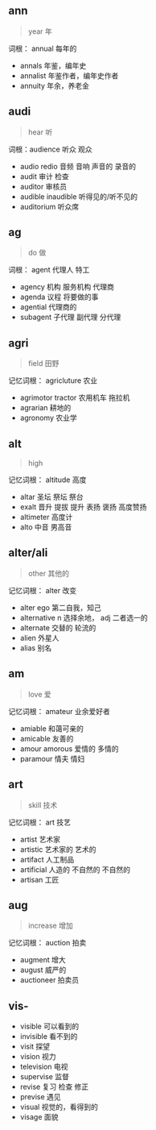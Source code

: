 
## ann 

> year 年

词根： annual 每年的

* annals 年鉴，编年史
* annalist 年鉴作者，编年史作者
* annuity 年余，养老金

## audi

> hear 听

词根：audience 听众 观众

* audio redio 音频 音响 声音的 录音的
* audit 审计 检查 
* auditor 审核员
* audible inaudible 听得见的/听不见的
* auditorium 听众席

## ag

> do 做

词根： agent 代理人 特工

* agency 机构 服务机构 代理商
* agenda 议程 将要做的事
* agential 代理商的
* subagent 子代理 副代理 分代理

## agri

> field 田野

记忆词根： agricluture 农业

* agrimotor tractor 农用机车 拖拉机
* agrarian 耕地的
* agronomy 农业学

## alt

> high

记忆词根： altitude 高度

* altar 圣坛 祭坛 祭台
* exalt 晋升 提拔 提升 表扬 褒扬 高度赞扬
* altimeter 高度计
* alto 中音 男高音

## alter/ali

> other 其他的

记忆词根： alter 改变

* alter ego 第二自我，知己
* alternative  n 选择余地， adj 二者选一的
* alternate 交替的 轮流的
* alien 外星人
* alias 别名

## am

> love 爱

记忆词根： amateur 业余爱好者

* amiable  和蔼可亲的
* amicable 友善的
* amour amorous 爱情的 多情的
* paramour 情夫 情妇

## art

> skill 技术

记忆词根： art 技艺

* artist 艺术家
* artistic 艺术家的 艺术的
* artifact  人工制品
* artificial 人造的 不自然的 不自然的
* artisan 工匠

## aug

> increase  增加

记忆词根： auction 拍卖

* augment 增大 
* august 威严的
* auctioneer 拍卖员













## vis-

* visible 可以看到的
* invisible 看不到的
* visit 探望
* vision 视力
* television 电视
* supervise 监督
* revise 复习 检查 修正
* previse 遇见
* visual 视觉的，看得到的
* visage 面貌
